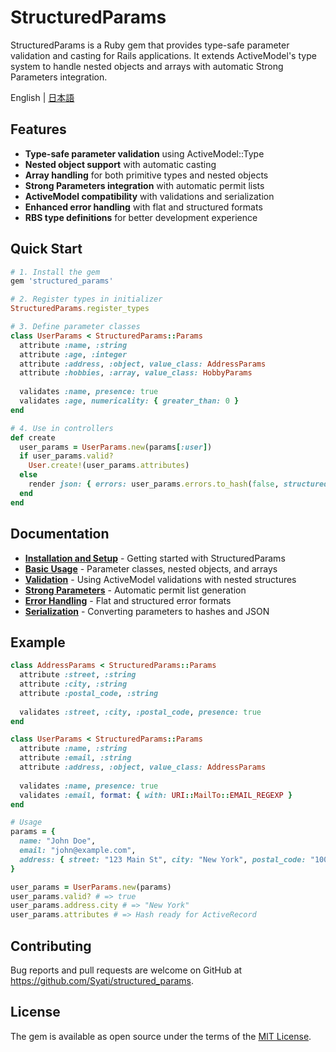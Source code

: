 # StructuredParams

StructuredParams is a Ruby gem that provides type-safe parameter validation and casting for Rails applications. It extends ActiveModel's type system to handle nested objects and arrays with automatic Strong Parameters integration.

English | [日本語](README_ja.md)

## Features

- **Type-safe parameter validation** using ActiveModel::Type
- **Nested object support** with automatic casting
- **Array handling** for both primitive types and nested objects  
- **Strong Parameters integration** with automatic permit lists
- **ActiveModel compatibility** with validations and serialization
- **Enhanced error handling** with flat and structured formats
- **RBS type definitions** for better development experience

## Quick Start

```ruby
# 1. Install the gem
gem 'structured_params'

# 2. Register types in initializer
StructuredParams.register_types

# 3. Define parameter classes
class UserParams < StructuredParams::Params
  attribute :name, :string
  attribute :age, :integer
  attribute :address, :object, value_class: AddressParams
  attribute :hobbies, :array, value_class: HobbyParams
  
  validates :name, presence: true
  validates :age, numericality: { greater_than: 0 }
end

# 4. Use in controllers
def create
  user_params = UserParams.new(params[:user])
  if user_params.valid?
    User.create!(user_params.attributes)
  else
    render json: { errors: user_params.errors.to_hash(false, structured: true) }
  end
end
```

## Documentation

- **[Installation and Setup](docs/installation.md)** - Getting started with StructuredParams
- **[Basic Usage](docs/basic-usage.md)** - Parameter classes, nested objects, and arrays
- **[Validation](docs/validation.md)** - Using ActiveModel validations with nested structures
- **[Strong Parameters](docs/strong-parameters.md)** - Automatic permit list generation
- **[Error Handling](docs/error-handling.md)** - Flat and structured error formats
- **[Serialization](docs/serialization.md)** - Converting parameters to hashes and JSON

## Example

```ruby
class AddressParams < StructuredParams::Params
  attribute :street, :string
  attribute :city, :string
  attribute :postal_code, :string
  
  validates :street, :city, :postal_code, presence: true
end

class UserParams < StructuredParams::Params
  attribute :name, :string
  attribute :email, :string
  attribute :address, :object, value_class: AddressParams
  
  validates :name, presence: true
  validates :email, format: { with: URI::MailTo::EMAIL_REGEXP }
end

# Usage
params = {
  name: "John Doe",
  email: "john@example.com",
  address: { street: "123 Main St", city: "New York", postal_code: "10001" }
}

user_params = UserParams.new(params)
user_params.valid? # => true
user_params.address.city # => "New York"
user_params.attributes # => Hash ready for ActiveRecord
```

## Contributing

Bug reports and pull requests are welcome on GitHub at https://github.com/Syati/structured_params.

## License

The gem is available as open source under the terms of the [MIT License](https://opensource.org/licenses/MIT).
